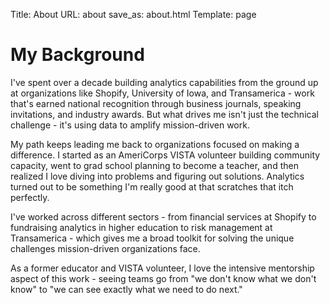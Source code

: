 Title: About
URL: about
save_as: about.html
Template: page

# My Background

I've spent over a decade building analytics capabilities from the ground up at organizations like Shopify, University of Iowa, and Transamerica - work that's earned national recognition through business journals, speaking invitations, and industry awards. But what drives me isn't just the technical challenge - it's using data to amplify mission-driven work.

My path keeps leading me back to organizations focused on making a difference. I started as an AmeriCorps VISTA volunteer building community capacity, went to grad school planning to become a teacher, and then realized I love diving into problems and figuring out solutions. Analytics turned out to be something I'm really good at that scratches that itch perfectly.

I've worked across different sectors - from financial services at Shopify to fundraising analytics in higher education to risk management at Transamerica - which gives me a broad toolkit for solving the unique challenges mission-driven organizations face.

As a former educator and VISTA volunteer, I love the intensive mentorship aspect of this work - seeing teams go from "we don't know what we don't know" to "we can see exactly what we need to do next."
